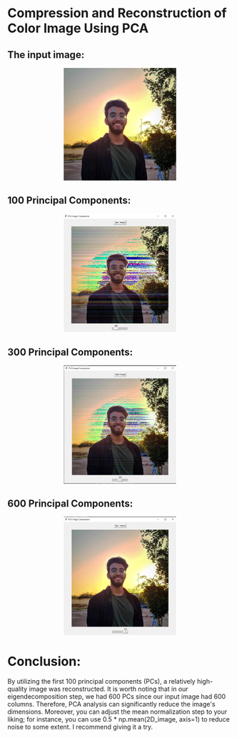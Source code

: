 # Compression and Reconstruction of Color Image Using PCA

## The input image:

<div align="center">
  <img src="./demo/src.jpg" width="50%"/>
</div>

## 100 Principal Components:

<div align="center">
  <img src="./demo/20.jpg" width="50%"/>
</div>

## 300 Principal Components:

<div align="center">
  <img src="./demo/50.jpg" width="50%"/>
</div>

## 600 Principal Components:

<div align="center">
  <img src="./demo/100.jpg" width="50%"/>
</div>


# Conclusion:

By utilizing the first 100 principal components (PCs), a relatively high-quality image was reconstructed. It is worth noting that in our eigendecomposition step, we had 600 PCs since our input image had 600 columns. Therefore, PCA analysis can significantly reduce the image's dimensions. Moreover, you can adjust the mean normalization step to your liking; for instance, you can use 0.5 * np.mean(2D_image, axis=1) to reduce noise to some extent. I recommend giving it a try.
